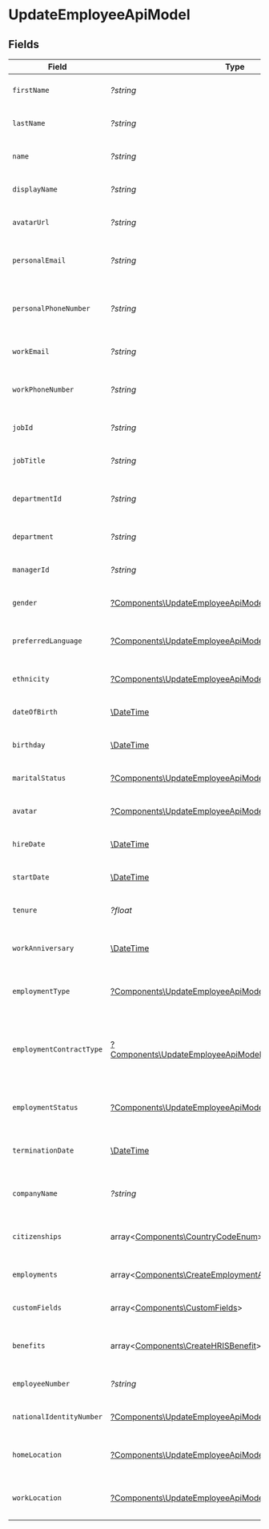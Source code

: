 # UpdateEmployeeApiModel


## Fields

| Field                                                                                                                               | Type                                                                                                                                | Required                                                                                                                            | Description                                                                                                                         | Example                                                                                                                             |
| ----------------------------------------------------------------------------------------------------------------------------------- | ----------------------------------------------------------------------------------------------------------------------------------- | ----------------------------------------------------------------------------------------------------------------------------------- | ----------------------------------------------------------------------------------------------------------------------------------- | ----------------------------------------------------------------------------------------------------------------------------------- |
| `firstName`                                                                                                                         | *?string*                                                                                                                           | :heavy_minus_sign:                                                                                                                  | The employee first name                                                                                                             | Issac                                                                                                                               |
| `lastName`                                                                                                                          | *?string*                                                                                                                           | :heavy_minus_sign:                                                                                                                  | The employee last name                                                                                                              | Newton                                                                                                                              |
| `name`                                                                                                                              | *?string*                                                                                                                           | :heavy_minus_sign:                                                                                                                  | The employee name                                                                                                                   | Issac Newton                                                                                                                        |
| `displayName`                                                                                                                       | *?string*                                                                                                                           | :heavy_minus_sign:                                                                                                                  | The employee display name                                                                                                           | Sir Issac Newton                                                                                                                    |
| `avatarUrl`                                                                                                                         | *?string*                                                                                                                           | :heavy_minus_sign:                                                                                                                  | The employee avatar Url                                                                                                             | https://example.com/avatar.png                                                                                                      |
| `personalEmail`                                                                                                                     | *?string*                                                                                                                           | :heavy_minus_sign:                                                                                                                  | The employee personal email                                                                                                         | isaac.newton@example.com                                                                                                            |
| `personalPhoneNumber`                                                                                                               | *?string*                                                                                                                           | :heavy_minus_sign:                                                                                                                  | The employee personal phone number                                                                                                  | +1234567890                                                                                                                         |
| `workEmail`                                                                                                                         | *?string*                                                                                                                           | :heavy_minus_sign:                                                                                                                  | The employee work email                                                                                                             | newton@example.com                                                                                                                  |
| `workPhoneNumber`                                                                                                                   | *?string*                                                                                                                           | :heavy_minus_sign:                                                                                                                  | The employee work phone number                                                                                                      | +1234567890                                                                                                                         |
| `jobId`                                                                                                                             | *?string*                                                                                                                           | :heavy_minus_sign:                                                                                                                  | The employee job id                                                                                                                 | R-6789                                                                                                                              |
| `jobTitle`                                                                                                                          | *?string*                                                                                                                           | :heavy_minus_sign:                                                                                                                  | The employee job title                                                                                                              | Physicist                                                                                                                           |
| `departmentId`                                                                                                                      | *?string*                                                                                                                           | :heavy_minus_sign:                                                                                                                  | The employee department id                                                                                                          | 3093                                                                                                                                |
| `department`                                                                                                                        | *?string*                                                                                                                           | :heavy_minus_sign:                                                                                                                  | The employee department                                                                                                             | Physics                                                                                                                             |
| `managerId`                                                                                                                         | *?string*                                                                                                                           | :heavy_minus_sign:                                                                                                                  | The employee manager ID                                                                                                             | 67890                                                                                                                               |
| `gender`                                                                                                                            | [?Components\UpdateEmployeeApiModelGender](../../Models/Components/UpdateEmployeeApiModelGender.md)                                 | :heavy_minus_sign:                                                                                                                  | The employee gender                                                                                                                 | male                                                                                                                                |
| `preferredLanguage`                                                                                                                 | [?Components\UpdateEmployeeApiModelPreferredLanguage](../../Models/Components/UpdateEmployeeApiModelPreferredLanguage.md)           | :heavy_minus_sign:                                                                                                                  | The employee preferred language                                                                                                     | en_US                                                                                                                               |
| `ethnicity`                                                                                                                         | [?Components\UpdateEmployeeApiModelEthnicity](../../Models/Components/UpdateEmployeeApiModelEthnicity.md)                           | :heavy_minus_sign:                                                                                                                  | The employee ethnicity                                                                                                              | white                                                                                                                               |
| `dateOfBirth`                                                                                                                       | [\DateTime](https://www.php.net/manual/en/class.datetime.php)                                                                       | :heavy_minus_sign:                                                                                                                  | The employee date_of_birth                                                                                                          | 1990-01-01T00:00.000Z                                                                                                               |
| `birthday`                                                                                                                          | [\DateTime](https://www.php.net/manual/en/class.datetime.php)                                                                       | :heavy_minus_sign:                                                                                                                  | The employee birthday                                                                                                               | 2021-01-01T00:00:00Z                                                                                                                |
| `maritalStatus`                                                                                                                     | [?Components\UpdateEmployeeApiModelMaritalStatus](../../Models/Components/UpdateEmployeeApiModelMaritalStatus.md)                   | :heavy_minus_sign:                                                                                                                  | The employee marital status                                                                                                         | single                                                                                                                              |
| `avatar`                                                                                                                            | [?Components\UpdateEmployeeApiModelAvatar](../../Models/Components/UpdateEmployeeApiModelAvatar.md)                                 | :heavy_minus_sign:                                                                                                                  | The employee avatar                                                                                                                 | https://example.com/avatar.png                                                                                                      |
| `hireDate`                                                                                                                          | [\DateTime](https://www.php.net/manual/en/class.datetime.php)                                                                       | :heavy_minus_sign:                                                                                                                  | The employee hire date                                                                                                              | 2021-01-01T00:00.000Z                                                                                                               |
| `startDate`                                                                                                                         | [\DateTime](https://www.php.net/manual/en/class.datetime.php)                                                                       | :heavy_minus_sign:                                                                                                                  | The employee start date                                                                                                             | 2021-01-01T00:00.000Z                                                                                                               |
| `tenure`                                                                                                                            | *?float*                                                                                                                            | :heavy_minus_sign:                                                                                                                  | The employee tenure                                                                                                                 | 2                                                                                                                                   |
| `workAnniversary`                                                                                                                   | [\DateTime](https://www.php.net/manual/en/class.datetime.php)                                                                       | :heavy_minus_sign:                                                                                                                  | The employee work anniversary                                                                                                       | 2021-01-01T00:00:00Z                                                                                                                |
| `employmentType`                                                                                                                    | [?Components\UpdateEmployeeApiModelEmploymentType](../../Models/Components/UpdateEmployeeApiModelEmploymentType.md)                 | :heavy_minus_sign:                                                                                                                  | The employee employment type                                                                                                        | full_time                                                                                                                           |
| `employmentContractType`                                                                                                            | [?Components\UpdateEmployeeApiModelEmploymentContractType](../../Models/Components/UpdateEmployeeApiModelEmploymentContractType.md) | :heavy_minus_sign:                                                                                                                  | The employment work schedule type (e.g., full-time, part-time)                                                                      | full_time                                                                                                                           |
| `employmentStatus`                                                                                                                  | [?Components\UpdateEmployeeApiModelEmploymentStatus](../../Models/Components/UpdateEmployeeApiModelEmploymentStatus.md)             | :heavy_minus_sign:                                                                                                                  | The employee employment status                                                                                                      | active                                                                                                                              |
| `terminationDate`                                                                                                                   | [\DateTime](https://www.php.net/manual/en/class.datetime.php)                                                                       | :heavy_minus_sign:                                                                                                                  | The employee termination date                                                                                                       | 2021-01-01T00:00:00Z                                                                                                                |
| `companyName`                                                                                                                       | *?string*                                                                                                                           | :heavy_minus_sign:                                                                                                                  | The employee company name                                                                                                           | Example Corp                                                                                                                        |
| `citizenships`                                                                                                                      | array<[Components\CountryCodeEnum](../../Models/Components/CountryCodeEnum.md)>                                                     | :heavy_minus_sign:                                                                                                                  | The citizenships of the Employee                                                                                                    |                                                                                                                                     |
| `employments`                                                                                                                       | array<[Components\CreateEmploymentApiModel](../../Models/Components/CreateEmploymentApiModel.md)>                                   | :heavy_minus_sign:                                                                                                                  | The employee employments                                                                                                            |                                                                                                                                     |
| `customFields`                                                                                                                      | array<[Components\CustomFields](../../Models/Components/CustomFields.md)>                                                           | :heavy_minus_sign:                                                                                                                  | The employee custom fields                                                                                                          |                                                                                                                                     |
| `benefits`                                                                                                                          | array<[Components\CreateHRISBenefit](../../Models/Components/CreateHRISBenefit.md)>                                                 | :heavy_minus_sign:                                                                                                                  | Current benefits of the employee                                                                                                    |                                                                                                                                     |
| `employeeNumber`                                                                                                                    | *?string*                                                                                                                           | :heavy_minus_sign:                                                                                                                  | The assigned employee number                                                                                                        | 125                                                                                                                                 |
| `nationalIdentityNumber`                                                                                                            | [?Components\UpdateEmployeeApiModelNationalIdentityNumber](../../Models/Components/UpdateEmployeeApiModelNationalIdentityNumber.md) | :heavy_minus_sign:                                                                                                                  | The national identity number                                                                                                        |                                                                                                                                     |
| `homeLocation`                                                                                                                      | [?Components\UpdateEmployeeApiModelHomeLocation](../../Models/Components/UpdateEmployeeApiModelHomeLocation.md)                     | :heavy_minus_sign:                                                                                                                  | The employee home location                                                                                                          |                                                                                                                                     |
| `workLocation`                                                                                                                      | [?Components\UpdateEmployeeApiModelWorkLocation](../../Models/Components/UpdateEmployeeApiModelWorkLocation.md)                     | :heavy_minus_sign:                                                                                                                  | The employee work location                                                                                                          |                                                                                                                                     |